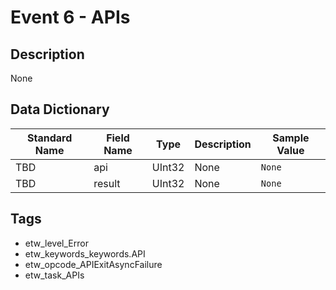 # Event 6 - APIs

## Description
None

## Data Dictionary
|Standard Name|Field Name|Type|Description|Sample Value|
|---|---|---|---|---|
|TBD|api|UInt32|None|`None`|
|TBD|result|UInt32|None|`None`|

## Tags
* etw_level_Error
* etw_keywords_keywords.API
* etw_opcode_APIExitAsyncFailure
* etw_task_APIs